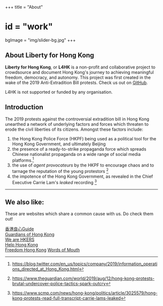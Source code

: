 +++
title = "About"
# id = "work"
bgImage = "img/slider-bg.jpg"
+++


## About Liberty for Hong Kong

**Liberty for Hong Kong**, or **L4HK** is a non-profit and collaborative project to crowdsource and document Hong Kong's journey to achieving meaningful freedom, democracy, and autonomy. This project was first created in the wake of the 2019 Anti-Extradition Bill protests. Check us out on [GitHub](https://github.com/liberty4hk/website).

L4HK is not supported or funded by any organisation. 

## Introduction

The 2019 protests against the controversial extradition bill in Hong Kong unearthed a network of underlying factors and forces which threaten to erode the civil liberties of its citizens. Amongst these factors include:

1. the Hong Kong Police Force (HKPF) being used as a political tool for the Hong Kong Government, and ultimately Beijing
2. the presence of a ready-to-strike propaganda force which spreads Chinese nationalist propaganda on a wide range of social media platforms.[^1]
3. the use of _agent provocateurs_ by the HKPF to encourage chaos and to tarnage the reputation of the young protestors [^2]
4. the impotence of the Hong Kong Government, as revealed in the Chief Executive Carrie Lam's _leaked_ recording [^3]

---

## We also like:

These are websites which share a common cause with us. Do check them out!

<a href="https://www.leungsumshops.com/" class="btn btn-primary" role="button">香港良心Guide</a><br>
<a href="https://guardiansofhk.com/" class="btn btn-primary" role="button">Guardians of Hong Kong</a><br>
<a href="https://www.wearehkers.com/main-english" class="btn btn-primary" role="button">We are HKERS</a><br>
<a href="https://www.helphk.info/" class="btn btn-primary" role="button">Help Hong Kong</a><br>
<a href="https://freedomhongkong.org/en/" class="btn btn-primary" role="button">Freedom Hong Kong</a>
<a href="https://www.wordsofmouth.net/" class="btn btn-primary" role="button">Words of Mouth</a>



[^1]: https://blog.twitter.com/en_us/topics/company/2019/information_operations_directed_at_Hong_Kong.html
[^2]: https://www.theguardian.com/world/2019/aug/12/hong-kong-protests-brutal-undercover-police-tactics-spark-outcry
[^3]: https://www.scmp.com/news/hong-kong/politics/article/3025579/hong-kong-protests-read-full-transcript-carrie-lams-leaked
